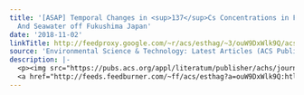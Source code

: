 ```yaml
---
title: '[ASAP] Temporal Changes in <sup>137</sup>Cs Concentrations in Fish, Sediments,
  And Seawater off Fukushima Japan'
date: '2018-11-02'
linkTitle: http://feedproxy.google.com/~r/acs/esthag/~3/ouW9DxWlk9Q/acs.est.8b03294
source: 'Environmental Science & Technology: Latest Articles (ACS Publications)'
description: |-
  <p><img src="https://pubs.acs.org/appl/literatum/publisher/achs/journals/content/esthag/0/esthag.ahead-of-print/acs.est.8b03294/20181102/images/medium/es-2018-03294g_0004.gif" alt="TOC Graphic"/></p><div><cite>Environmental Science & Technology</cite></div><div>DOI: 10.1021/acs.est.8b03294</div><div class="feedflare">
  <a href="http://feeds.feedburner.com/~ff/acs/esthag?a=ouW9DxWlk9Q:htl7YkohcnY:yIl2AUoC8zA"><img src="http://feeds.feedburner.com/~ff/acs/esthag?d=yIl2AUoC8zA" border="0"></img></a>
---
```

